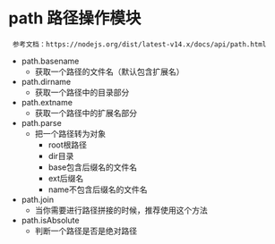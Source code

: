 <!--
 * @Description  : 
 * @Author       : pacino
 * @Date         : 2021-07-07 16:05:23
 * @LastEditTime : 2021-07-07 17:02:36
 * @LastEditors  : pacino
-->
# path 路径操作模块
  ``` 
   参考文档：https://nodejs.org/dist/latest-v14.x/docs/api/path.html
   ```
   - path.basename
     + 获取一个路径的文件名（默认包含扩展名）
   - path.dirname
     + 获取一个路径中的目录部分
   - path.extname
     + 获取一个路径中的扩展名部分
   - path.parse
     + 把一个路径转为对象
       - root根路径
       - dir目录
       - base包含后缀名的文件名
       - ext后缀名
       - name不包含后缀名的文件名
   - path.join
     + 当你需要进行路径拼接的时候，推荐使用这个方法
   - path.isAbsolute
     + 判断一个路径是否是绝对路径